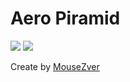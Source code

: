 # Aero Piramid

![](/MouseZver/Piramid/blob/master/down.png?raw=true)
![](/MouseZver/Piramid/blob/master/up.png?raw=true)

Create by [MouseZver](https://php.ru/forum/members/40235)

